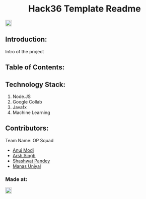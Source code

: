 <h1 align="center">Hack36 Template Readme</h1>
<p align="center">
</p>

<a href="https://hack36.com"> <img src="http://bit.ly/BuiltAtHack36" height=20px> </a>


## Introduction:
  Intro of the project
  
## Table of Contents:

## Technology Stack:
  1) Node.JS
  2) Google Collab
  3) Javafx
  4) Machine Learning
  

## Contributors:

Team Name: OP Squad

* [Anuj Modi](https://github.com/descifrado)
* [Arsh Singh](https://github.com/iosdev474)
* [Shashwat Pandey](https://github.com/shashwat1998)
* [Manas Uniyal](https://github.com/ManasUniyal)


### Made at:
<a href="https://hack36.com"> <img src="http://bit.ly/BuiltAtHack36" height=20px> </a>
